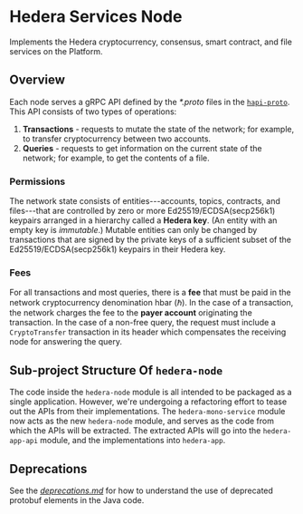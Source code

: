 # Hedera Services Node

Implements the Hedera cryptocurrency, consensus, smart contract, and file
services on the Platform.

## Overview

Each node serves a gRPC API defined by the _*.proto_ files in the
[`hapi-proto`](https://github.com/hashgraph/hedera-protobufs-java/tree/main/src/main/proto). This
API consists of two types of operations:

1. **Transactions** - requests to mutate the state of the network; for example,
to transfer cryptocurrency between two accounts.
2. **Queries** - requests to get information on the current state of the network; for
example, to get the contents of a file.

### Permissions
The network state consists of entities---accounts, topics, contracts, and files---that
are controlled by zero or more Ed25519/ECDSA(secp256k1) keypairs arranged in a hierarchy called
a **Hedera key**. (An entity with an empty key is _immutable_.) Mutable entities
can only be changed by transactions that are signed by the private keys of a
sufficient subset of the Ed25519/ECDSA(secp256k1) keypairs in their Hedera key.

### Fees
For all transactions and most queries, there is a **fee** that
must be paid in the network cryptocurrency denomination hbar (ℏ). In the
case of a transaction, the network charges the fee to the **payer account**
originating the transaction. In the case of a non-free query, the request
must include a `CryptoTransfer` transaction in its header which
compensates the receiving node for answering the query.

## Sub-project Structure Of `hedera-node`

The code inside the `hedera-node` module is all intended to be packaged as
a single application. However, we're undergoing a refactoring effort to
tease out the APIs from their implementations. The `hedera-mono-service`
module now acts as the new `hedera-node` module, and serves as the code from
which the APIs will be extracted. The extracted APIs will go into the
`hedera-app-api` module, and the implementations into `hedera-app`.

## Deprecations

See the [_deprecations.md_](deprecations.md) for how to understand the use of
deprecated protobuf elements in the Java code.
